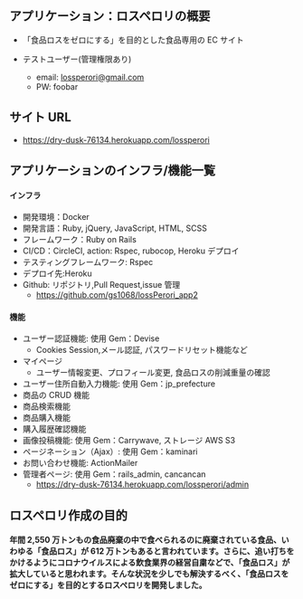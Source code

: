 ## アプリケーション：ロスペロリの概要

- 「食品ロスをゼロにする」を目的とした食品専用の EC サイト

- テストユーザー(管理権限あり)
  - email: lossperori@gmail.com
  - PW: foobar

## サイト URL

- https://dry-dusk-76134.herokuapp.com/lossperori

## アプリケーションのインフラ/機能一覧

#### インフラ

- 開発環境：Docker
- 開発言語：Ruby, jQuery, JavaScript, HTML, SCSS
- フレームワーク：Ruby on Rails
- CI/CD：CircleCI, action: Rspec, rubocop, Heroku デプロイ
- テスティングフレームワーク: Rspec
- デプロイ先:Heroku
- Github: リポジトリ,Pull Request,issue 管理
  - https://github.com/gs1068/lossPerori_app2

#### 機能

- ユーザー認証機能: 使用 Gem：Devise
  - Cookies Session,メール認証, パスワードリセット機能など
- マイページ
  - ユーザー情報変更、プロフィール変更, 食品ロスの削減重量の確認
- ユーザー住所自動入力機能: 使用 Gem：jp_prefecture
- 商品の CRUD 機能
- 商品検索機能
- 商品購入機能
- 購入履歴確認機能
- 画像投稿機能: 使用 Gem：Carrywave, ストレージ AWS S3
- ページネーション（Ajax）: 使用 Gem：kaminari
- お問い合わせ機能: ActionMailer
- 管理者ページ: 使用 Gem：rails_admin, cancancan
  - https://dry-dusk-76134.herokuapp.com/lossperori/admin

## ロスペロリ作成の目的

#### 年間 2,550 万トンもの食品廃棄の中で食べられるのに廃棄されている食品、いわゆる「食品ロス」が 612 万トンもあると言われています。さらに、追い打ちをかけるようにコロナウイルスによる飲食業界の経営自粛などで、「食品ロス」が拡大していると思われます。そんな状況を少しでも解決するべく、「食品ロスをゼロにする」を目的とするロスペロリを開発しました。
